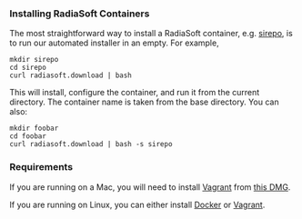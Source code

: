 ### Installing RadiaSoft Containers

The most straightforward way to install a RadiaSoft container, e.g.
[sirepo](https://github.com/radiasoft/sirepo), is to run our automated
installer in an empty. For example,

```
mkdir sirepo
cd sirepo
curl radiasoft.download | bash
```

This will install, configure the container, and run it from the current
directory. The container name is taken from the base directory. You can also:

```
mkdir foobar
cd foobar
curl radiasoft.download | bash -s sirepo
```

### Requirements

If you are running on a Mac, you will need to install
[Vagrant](https://docs.vagrantup.com/v2/installation/)
from [this DMG](https://dl.bintray.com/mitchellh/vagrant/vagrant_1.7.4.dmg).

If you are running on Linux, you can either install
[Docker](https://docs.docker.com/installation/)
or [Vagrant](http://www.vagrantup.com/downloads).
